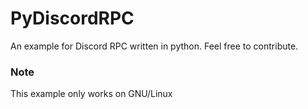 # PyDiscordRPC
An example for Discord RPC written in python.
Feel free to contribute.

### Note
This example only works on GNU/Linux
